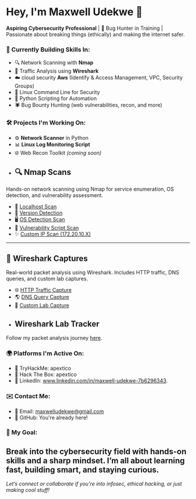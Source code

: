 # Hey, I'm Maxwell Udekwe 👋
**Aspiring Cybersecurity Professional** | 🐞 Bug Hunter in Training | Passionate about breaking things (ethically) and making the internet safer.
### 🔭 Currently Building Skills In:
- 🔍 Network Scanning with **Nmap**
- 🧪 Traffic Analysis using **Wireshark**
- ☁️ cloud security **Aws** (Identify & Access Management, VPC, Security Groups)
- 🐧 Linux Command Line for Security
- 🐍 Python Scripting for Automation
- 🕷️ Bug Bounty Hunting (web vulnerabilities, recon, and more)
### 🛠️ Projects I'm Working On:
- ⚙️ **Network Scanner** in Python
- 📊 **Linux Log Monitoring Script**
- 🌐 Web Recon Toolkit *(coming soon)*
- ## 🔍 Nmap Scans
Hands-on network scanning using Nmap for service enumeration, OS detection, and vulnerability assessment.
- 📄 [Localhost Scan](nmap-scans/local_scan.txt)
- 🧠 [Version Detection](nmap-scans/version_scan.txt)
- 🖥️ [OS Detection Scan](nmap-scans/os_detection_scan.txt)
- 🔐 [Vulnerability Script Scan](nmap-scans/vuln_scan.txt)
- ✨ [Custom IP Scan (172.20.10.X)](nmap-scans/custom_ports_scan.txt)
---
## 🧪 Wireshark Captures
Real-world packet analysis using Wireshark. Includes HTTP traffic, DNS queries, and custom lab captures.
- 🌐 [HTTP Traffic Capture](wireshark-captures/http_capture.pcap)
- 🌎 [DNS Query Capture](wireshark-captures/dns_query.pcap)
- 🧬 [Custom Lab Capture](wireshark-captures/custom_lab.pcap)
- ## Wireshark Lab Tracker
Follow my packet analysis journey [here](Wireshark-Lab-Tracker.md).
### 🌍 Platforms I'm Active On:
- 🧠 TryHackMe: apextico
- 🧱 Hack The Box: apextico
- 🔗 LinkedIn: www.linkedin.com/in/maxwell-udekwe-7b6296343.
### ✉️ Contact Me:
- 📧 Email: maxwelludekwe@gmail.com
- 📂 GitHub: You're already here!
### 🎯 My Goal:
Break into the cybersecurity field with hands-on skills and a sharp mindset. I’m all about learning fast, building smart, and staying curious.
---
*Let’s connect or collaborate if you're into infosec, ethical hacking, or just making cool stuff!*
